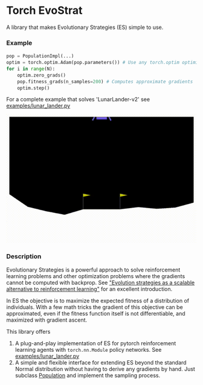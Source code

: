 # Torch EvoStrat 
A library that makes Evolutionary Strategies (ES) simple to use.

### Example

```python
pop = PopulationImpl(...)
optim = torch.optim.Adam(pop.parameters()) # Use any torch.optim optimizer
for i in range(N):
    optim.zero_grads()
    pop.fitness_grads(n_samples=200) # Computes approximate gradients
    optim.step()
```

For a complete example that solves 'LunarLander-v2' see [examples/lunar_lander.py](examples/lunar_lander.py)

![Lunar lander](media/lander.gif)

### Description

Evolutionary Strategies is a powerful approach to solve reinforcement learning problems and other optimization problems where the gradients cannot be computed with backprop. 
See ["Evolution strategies as a scalable alternative to reinforcement learning"](https://arxiv.org/abs/1703.03864) for an excellent introduction.

In ES the objective is to maximize the expected fitness of a distribution of individuals. 
With a few math tricks the gradient of this objective can be approximated, even if the fitness function itself is not differentiable, and maximized with gradient ascent. 

This library offers
 
1. A plug-and-play implementation of ES for pytorch reinforcement learning agents with `torch.nn.Module` policy networks. See [examples/lunar_lander.py](examples/lunar_lander.py) 
2. A simple and flexible interface for extending ES beyond the standard Normal distribution without having to derive any gradients by hand. Just subclass [Population](population.py)
 and implement the sampling process.    


     


 
